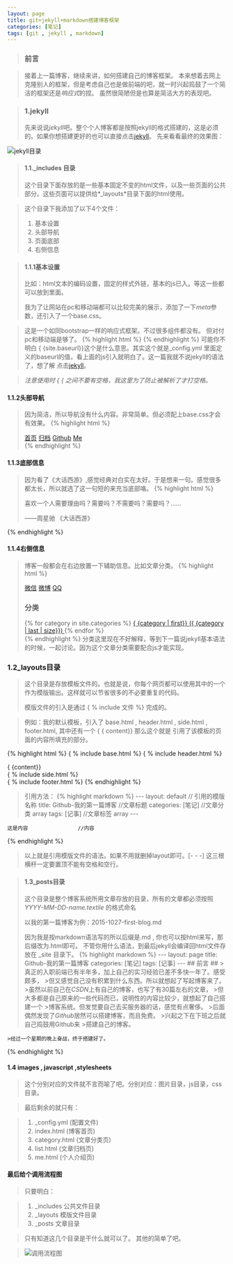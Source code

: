 ```yaml
---
layout: page
title: git+jekyll+markdown搭建博客框架
categories: [笔记]
tags: [git , jekyll , markdown]
---
```


>### 前言 ###

>接着上一篇博客，继续来讲，如何搭建自己的博客框架。
>本来想着去网上克隆别人的框架，但是考虑自己也是做前端的吧，就一时兴起捣鼓了一个简洁的框架还是*响应式*的捏。
>虽然很简陋但是也算是简洁大方的表现吧。

>### 1.jekyll ###
>先来说说*jekyll*吧。整个个人博客都是按照jekyll的格式搭建的，这是必须的。如果你想搭建更好的也可以直接点击[jekyll]。
>先来看看最终的效果图：

![jekyll目录]({{site.baseurl}}/images/yi_06.jpg)

[jekyll]:http://jekyllrb.com/docs/home/

>#### 1.1._includes 目录 ####
>这个目录下面存放的是一些基本固定不变的html文件，以及一些页面的公共部分。这些页面可以提供给*_layouts*目录下面的html使用。

>这个目录下我添加了以下4个文件：
>
>1.   基本设置
>2.   头部导航
>3.   页面底部
>4.   右侧信息

>#### 1.1.1基本设置 ####
>比如：html文本的编码设置，固定的样式外链，基本的js已入。等这一些都可以放到里面。
>
>我为了让网站在pc和移动端都可以比较完美的展示，添加了一下*meta*参数，还引入了一个base.css。

>这是一个如同bootstrap一样的响应式框架。不过很多组件都没有。
>但对付pc和移动端是够了。
{% highlight html %}
 	<!-- base.html -->
 	<meta charset="UTF-8">
	<meta name="apple-mobile-web-app-title" content="{ {page.title}}">
	<meta name="apple-mobile-web-app-capable" content="yes">
	<meta name="apple-touch-fullscreen" content="yes">
	<meta http-equiv="Cache-Control" content="no-siteapp">
	<meta name="apple-mobile-web-app-status-bar-style" content="black-translucent">
	<meta name="format-detection" content="telephone=no">
	<meta name="format-detection" content="email=no">
	<meta content="width=device-width,initial-scale=1.0,maximum-scale=1.0,user-scalable=no" name="viewport">
	<link rel="stylesheet" href="{ {site.baseurl}}/stylesheets/normalize.css">
	<link rel="stylesheet" href="{ {site.baseurl}}/stylesheets/base.css">
	<link rel="stylesheet" href="{ {site.baseurl}}/stylesheets/syntax.css">
	<!-- 没有去空格 -->
	<script src="{ {site.baseurl}}/javascripts/base.js"></script>
	<!-- 去空格 -->
	<script src="{{site.baseurl}}/javascripts/base.js"></script>
	<title>{ {page.title}}</title>
{% endhighlight %}
>可能你不明白 { {site.baseurl}}这个是什么意思。其实这个就是_config.yml 里面定义的baseurl的值，看上面的js引入就明白了。这一篇我就不说jekyll的语法了，想了解 点击[jekyll]。

>*注意使用时 { { 之间不要有空格，我这里为了防止被解析了才打空格。*



#### 1.1.2头部导航 ###
>因为简洁，所以导航没有什么内容。非常简单。但必须配上base.css才会有效果。
{% highlight html %}
 	<!-- header.html -->
 	<div class="j-container-fluid j-header">
		<div class="j-row">
			<div class="j-container">
				<nav class="j-row j-nav">
					<a href="{ {site.baseurl}}/">首页</a>
					<a href="{ {site.baseurl}}/list.html">归档</a>
					<a href="https://github.com/Yi-love">Github</a>
					<a href="{ {site.baseurl}}/me.html">Me</a>
				</nav>
			</div>
		</div>
	</div>
{% endhighlight %}


#### 1.1.3底部信息 ###
>因为看了《大话西游》,感觉经典对白实在太好。于是想来一句。感觉很多都太长，所以就选了这一句短的来充当底部咯。
{% highlight html %}
 	<!-- footer.html -->
 	<div class="j-container-fluid j-footer">
		<div class="j-container">
			<p class="j-footer-say">喜欢一个人需要理由吗？需要吗？不需要吗？需要吗？……</p>
			<p class="j-footer-say j-tlgr">——周星驰 《大话西游》</p>
		</div>
	</div>

{% endhighlight %}

#### 1.1.4右侧信息  ###
>博客一般都会在右边放置一下辅助信息。比如文章分类。
{% highlight html %}
 	<!-- side.html -->
 	<div class="j-col-xs-12 j-col-sm-12 j-col-md-3">
		<div class="j-user">
			<div class="j-user-thumb">
				<a href=""><img src="{ {site.baseurl}}/images/user.jpg" alt="" /></a>
			</div>
			<div class="j-user-info">
				<a href="">微信</a>
				<a href="">微博</a>
				<a href="">QQ</a>
			</div>
		</div>
		<div class="j-class-list">
			<h3 class="j-row">分类</h3>
			{% for category in site.categories %}
			<a href="{ {site.baseurl}}/category.html?category={ { category|first}}">
				{ {category | first}} 
				<span class="j-class-i-num">({ {category | last | size}})</span>
			</a>
			{% endfor %}
		</div>
	</div>
{% endhighlight %}
>分类这里现在不好解释，等到下一篇说jekyll基本语法的时候，一起讨论。因为这个文章分类需要配合js才能实现。


### 1.2_layouts目录 ####
>这个目录是存放模板文件的。也就是说，你每个网页都可以使用其中的一个作为模版输出。这样就可以节省很多的不必要重复的代码。
>
>模版文件的引入是通过 { % include 文件  %} 完成的。
 
>例如：我的默认模板，引入了 base.html , header.html , side.html , footer.html, 其中还有一个 { { content}} 那么这个就是 引用了该模板的页面的内容所填充的部分。

{% highlight html %}
 	<!-- default.html -->
 	<!DOCTYPE html>
	<html lang="zh-cmn-Hans">
	<head>
		{ % include base.html %}
	</head>
	<body>
		{ % include header.html %}
		<div class="j-container">
			<div class="j-row">
				<div class="j-col-xs-12 j-col-sm-12 j-col-md-9">
					{ {content}}
				</div>
				{ % include side.html %}
			</div>
		</div>
		{ % include footer.html %}
	</body>
	</html>
{% endhighlight %}

>引用方法：
{% highlight markdown %}
 	---
	layout: default  // 引用的模版名称
	title: Github-我的第一篇博客   //文章标题
	categories:  [笔记]      //文章分类 array
	tags: [记事]             //文章标签 array
	---
	
	这是内容                //内容
{% endhighlight %}
>以上就是引用模版文件的语法。如果不用就删掉layout即可。[*- - -*] 这三根横杆一定要置顶不能有空格和空行。


>#### 1.3_posts目录 ####
>这个目录是整个博客系统所用文章存放的目录，所有的文章都必须按照   *YYYY-MM-DD-name.textile* 的格式命名
>
>以我的第一篇博客为例：2015-1027-first-blog.md
>
>因为我是按markdown语法写的所以后缀是.md , 你也可以按html来写，那后缀改为.html即可。
>不管你用什么语法，到最后jekyll会编译回html文件存放在 _site 目录下。
{% highlight markdown %}
 	---
	layout: page
	title: Github-我的第一篇博客
	categories:  [笔记]
	tags: [记事]
	---
	## 前言 ##
	>真正的入职前端已有半年多，加上自己的实习经验已差不多快一年了。感受颇多，
	>但又感觉自己没有积累到什么东西。所以就想起了写起博客来了。
	>虽然以前自己在*CSDN*上有自己的博客，也写了有30篇左右的文章，
	>但大多都是自己原来的一些代码而已，说明性的内容比较少，就想起了自己搭建一个
	>博客系统。但发觉要自己去买服务器的话，感觉有点奢侈。
	>后面偶然发现了*Github*居然可以搭建博客，而且免费。
	>兴起之下在下班之后就自己捣鼓用Github来
	>搭建自己的博客。
	
	>经过一个星期的晚上奋战，终于搭建好了。

{% endhighlight %}


#### 1.4 images , javascript ,stylesheets ####
>这个分别对应的文件就不言而喻了吧。分别对应：图片目录，js目录，css目录。

> 最后剩余的就只有：

>1.   _config.yml (配置文件)
>2.   index.html  (博客首页)
>3.   category.html (文章分类页)
>4.   list.html  (文章归档页)
>5.   me.html   (个人介绍页)


#### 最后给个调用流程图 ####
>只要明白：

>1.   _includes  公共文件目录
>2.   _layouts  模版文件目录
>3.   _posts    文章目录

>只有知道这几个目录是干什么就可以了。
>其他的简单了吧。

>![调用流程图]({{site.baseurl}}/images/yi_07.jpg)
























